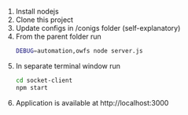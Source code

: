 1. Install nodejs
1. Clone this project
1. Update configs in /conigs folder (self-explanatory)
1. From the parent folder run 
    ```bash 
    DEBUG=automation,owfs node server.js
    ```
1. In separate terminal window run
    ```bash
    cd socket-client
    npm start
    ```
1. Application is available at http://localhost:3000